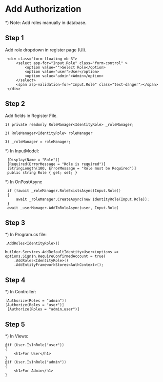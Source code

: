 # Add Authorization

*) Note: Add roles manually in database. 

## Step 1
Add role dropdown in register page (UI).
```
 <div class="form-floating mb-3">
     <select asp-for="Input.Role" class="form-control" >
         <option value="">Select Role</option>
         <option value="user">User</option>
         <option value="admin">Admin</option>
     </select>
     <span asp-validation-for="Input.Role" class="text-danger"></span>
 </div>
```
## Step 2

Add fields in Register File.

```
1) private readonly RoleManager<IdentityRole> _roleManager;

2) RoleManager<IdentityRole> roleManager

3) _roleManager = roleManager;
```

*) In InputModel:

```
 [Display(Name = "Role")]
 [Required(ErrorMessage = "Role is required")]
 [StringLength(100, ErrorMessage = "Role must be Required")]
 public string Role { get; set; }
```

*) In OnPostAsync

``` 
 if (!await _roleManager.RoleExistsAsync(Input.Role))
 {
     await _roleManager.CreateAsync(new IdentityRole(Input.Role));
 }
 await _userManager.AddToRoleAsync(user, Input.Role)
 ```

## Step 3

*) In Program.cs file:
```
.AddRoles<IdentityRole>()

builder.Services.AddDefaultIdentity<User>(options => options.SignIn.RequireConfirmedAccount = true)
    .AddRoles<IdentityRole>()
    .AddEntityFrameworkStores<AuthContext>();
``` 

## Step 4

*) In Controller:
```
[Authorize(Roles = "admin")]
[Authorize(Roles = "user")]
 [Authorize(Roles = "admin,user")]
```

## Step 5

*) In Views:

```
@if (User.IsInRole("user"))
{
	<h1>For User</h1>
}
@if (User.IsInRole("admin"))
{
	<h1>For Admin</h1>
}
```